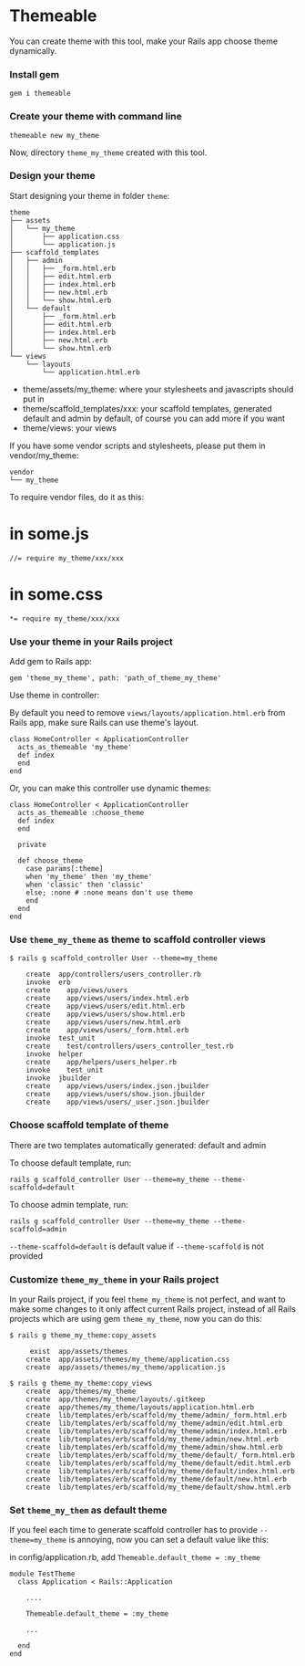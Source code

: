 # Themeable

You can create theme with this tool, make your Rails app choose theme dynamically.

### Install gem

    gem i themeable

### Create your theme with command line

    themeable new my_theme

Now, directory `theme_my_theme` created with this tool.

### Design your theme

Start designing your theme in folder `theme`:

    theme
    ├── assets
    │   └── my_theme
    │       ├── application.css
    │       └── application.js
    ├── scaffold_templates
    │   ├── admin
    │   │   ├── _form.html.erb
    │   │   ├── edit.html.erb
    │   │   ├── index.html.erb
    │   │   ├── new.html.erb
    │   │   └── show.html.erb
    │   └── default
    │       ├── _form.html.erb
    │       ├── edit.html.erb
    │       ├── index.html.erb
    │       ├── new.html.erb
    │       └── show.html.erb
    └── views
        └── layouts
            └── application.html.erb

- theme/assets/my_theme: where your stylesheets and javascripts should put in
- theme/scaffold_templates/xxx: your scaffold templates, generated default and admin by default, of course you can add more if you want
- theme/views: your views


If you have some vendor scripts and stylesheets, please put them in vendor/my_theme:

    vendor
    └── my_theme

To require vendor files, do it as this:

# in some.js

    //= require my_theme/xxx/xxx

# in some.css

    *= require my_theme/xxx/xxx

### Use your theme in your Rails project

Add gem to Rails app:

    gem 'theme_my_theme', path: 'path_of_theme_my_theme'
    
Use theme in controller:

By default you need to remove `views/layouts/application.html.erb` from Rails app, make sure Rails can use theme's layout.

    class HomeController < ApplicationController
      acts_as_themeable 'my_theme'
      def index
      end
    end

Or, you can make this controller use dynamic themes:

    class HomeController < ApplicationController
      acts_as_themeable :choose_theme
      def index
      end
      
      private
      
      def choose_theme
        case params[:theme]
        when 'my_theme' then 'my_theme'
        when 'classic' then 'classic'
        else; :none # :none means don't use theme
        end
      end
    end

### Use `theme_my_theme` as theme to scaffold controller views

    $ rails g scaffold_controller User --theme=my_theme
      
        create  app/controllers/users_controller.rb
        invoke  erb
        create    app/views/users
        create    app/views/users/index.html.erb
        create    app/views/users/edit.html.erb
        create    app/views/users/show.html.erb
        create    app/views/users/new.html.erb
        create    app/views/users/_form.html.erb
        invoke  test_unit
        create    test/controllers/users_controller_test.rb
        invoke  helper
        create    app/helpers/users_helper.rb
        invoke    test_unit
        invoke  jbuilder
        create    app/views/users/index.json.jbuilder
        create    app/views/users/show.json.jbuilder
        create    app/views/users/_user.json.jbuilder

### Choose scaffold template of theme

There are two templates automatically generated: default and admin

To choose default template, run:

`rails g scaffold_controller User --theme=my_theme --theme-scaffold=default`

To choose admin template, run:

`rails g scaffold_controller User --theme=my_theme --theme-scaffold=admin`

`--theme-scaffold=default` is default value if `--theme-scaffold` is not provided


### Customize `theme_my_theme` in your Rails project

In your Rails project, if you feel `theme_my_theme` is not perfect, and want to make some changes to it only affect current Rails project, instead of all Rails projects which are using gem `theme_my_theme`, now you can do this:

    $ rails g theme_my_theme:copy_assets
    
         exist  app/assets/themes
        create  app/assets/themes/my_theme/application.css
        create  app/assets/themes/my_theme/application.js
        
    $ rails g theme_my_theme:copy_views
        create  app/themes/my_theme
        create  app/themes/my_theme/layouts/.gitkeep
        create  app/themes/my_theme/layouts/application.html.erb
        create  lib/templates/erb/scaffold/my_theme/admin/_form.html.erb
        create  lib/templates/erb/scaffold/my_theme/admin/edit.html.erb
        create  lib/templates/erb/scaffold/my_theme/admin/index.html.erb
        create  lib/templates/erb/scaffold/my_theme/admin/new.html.erb
        create  lib/templates/erb/scaffold/my_theme/admin/show.html.erb
        create  lib/templates/erb/scaffold/my_theme/default/_form.html.erb
        create  lib/templates/erb/scaffold/my_theme/default/edit.html.erb
        create  lib/templates/erb/scaffold/my_theme/default/index.html.erb
        create  lib/templates/erb/scaffold/my_theme/default/new.html.erb
        create  lib/templates/erb/scaffold/my_theme/default/show.html.erb

### Set `theme_my_them` as default theme

If you feel each time to generate scaffold controller has to provide `--theme=my_theme` is annoying, now you can set a default value like this:

in config/application.rb, add `Themeable.default_theme = :my_theme`

    module TestTheme
      class Application < Rails::Application

        ....

        Themeable.default_theme = :my_theme

        ...

      end
    end



    

